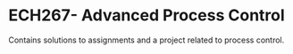 # ECH267- Advanced Process Control
Contains solutions to assignments and a project related to process control.

